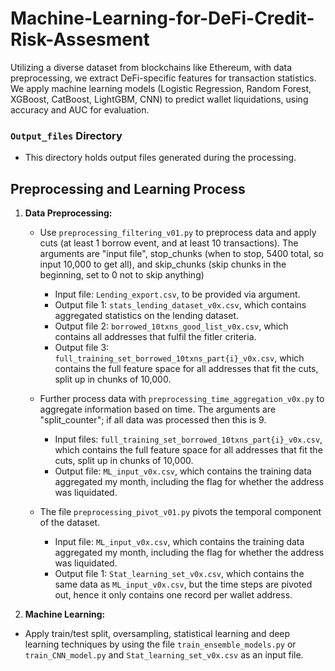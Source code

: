 # Machine-Learning-for-DeFi-Credit-Risk-Assesment
Utilizing a diverse dataset from blockchains like Ethereum, with data preprocessing, we extract DeFi-specific features for transaction statistics. We apply machine learning models (Logistic Regression, Random Forest, XGBoost, CatBoost, LightGBM, CNN) to predict wallet liquidations, using accuracy and AUC for evaluation.

### `Output_files` Directory
- This directory holds output files generated during the processing.

## Preprocessing and Learning Process

1. **Data Preprocessing:**
   - Use `preprocessing_filtering_v01.py` to preprocess data and apply cuts (at least 1 borrow event, and at least 10 transactions). The arguments are "input file", stop_chunks (when to stop, 5400 total, so input 10,000 to get all), and skip_chunks (skip chunks in the beginning, set to 0 not to skip anything)
       - Input file: `Lending_export.csv`, to be provided via argument.
       - Output file 1: `stats_lending_dataset_v0x.csv`, which contains aggregated statistics on the lending dataset.
       - Output file 2: `borrowed_10txns_good_list_v0x.csv`, which contains all addresses that fulfil the fitler criteria.
       - Output file 3: `full_training_set_borrowed_10txns_part{i}_v0x.csv`, which contains the full feature space for all addresses that fit the cuts, split up in chunks of 10,000.

   - Further process data with `preprocessing_time_aggregation_v0x.py` to aggregate information based on time. The arguments are "split_counter"; if all data was processed then this is 9.
       - Input files: `full_training_set_borrowed_10txns_part{i}_v0x.csv`, which contains the full feature space for all addresses that fit the cuts, split up in chunks of 10,000.
       - Output file: `ML_input_v0x.csv`, which contains the training data aggregated my month, including the flag for whether the address was liquidated.
         
   - The file `preprocessing_pivot_v01.py` pivots the temporal component of the dataset.
       - Input file: `ML_input_v0x.csv`, which contains the training data aggregated my month, including the flag for whether the address was liquidated.
       - Output file 1: `Stat_learning_set_v0x.csv`, which contains the same data as `ML_input_v0x.csv`, but the time steps are pivoted out, hence it only contains one record per wallet address.


2. **Machine Learning:**
- Apply train/test split, oversampling, statistical learning and deep learning techniques by using the file `train_ensemble_models.py` or `train_CNN_model.py` and `Stat_learning_set_v0x.csv` as an input file. 


